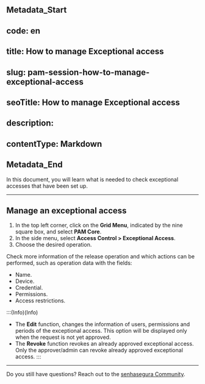 ## Metadata_Start 
## code: en
## title: How to manage Exceptional access 
## slug: pam-session-how-to-manage-exceptional-access 
## seoTitle: How to manage Exceptional access 
## description:  
## contentType: Markdown 
## Metadata_End
In this document, you will learn what is needed to check exceptional accesses that have been set up.

---
## Manage an exceptional access

1. In the top left corner, click on the **Grid Menu**, indicated by the nine square box, and select **PAM Core**.
2. In the side menu, select **Access Control > Exceptional Access**.
3. Choose the desired operation.

Check more information of the release operation and which actions can be performed, such as operation data with the fields:

* Name.
* Device.
* Credential.
* Permissions.
* Access restrictions.

:::(Info)(Info)
* The **Edit** function, changes the information of users, permissions and periods of the exceptional access. This option will be displayed only when the request is not yet approved.
* The **Revoke** function revokes an already approved exceptional access. Only the approver/admin can revoke already approved exceptional access.
:::

***

Do you still have questions? Reach out to the [senhasegura Community](https://community.senhasegura.io/).

